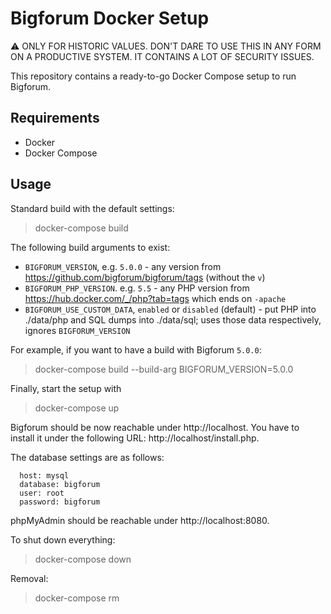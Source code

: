 # Bigforum Docker Setup


⚠️ ONLY FOR HISTORIC VALUES. DON'T DARE TO USE THIS IN ANY FORM ON A PRODUCTIVE SYSTEM. IT CONTAINS A LOT OF SECURITY ISSUES.


This repository contains a ready-to-go Docker Compose setup to run Bigforum.


## Requirements

  * Docker
  * Docker Compose


## Usage

Standard build with the default settings:

> docker-compose build

The following build arguments to exist:

  * `BIGFORUM_VERSION`, e.g. `5.0.0` - any version from https://github.com/bigforum/bigforum/tags (without the `v`)
  * `BIGFORUM_PHP_VERSION`. e.g. `5.5` - any PHP version from https://hub.docker.com/_/php?tab=tags which ends on `-apache`
  * `BIGFORUM_USE_CUSTOM_DATA`, `enabled` or `disabled` (default) - put PHP into ./data/php and SQL dumps into ./data/sql; uses those data respectively, ignores `BIGFORUM_VERSION`


For example, if you want to have a build with Bigforum `5.0.0`:

> docker-compose build --build-arg BIGFORUM_VERSION=5.0.0

Finally, start the setup with

> docker-compose up

Bigforum should be now reachable under http://localhost. You have to install it under the following URL: http://localhost/install.php.

The database settings are as follows:

```
  host: mysql
  database: bigforum
  user: root
  password: bigforum
```

phpMyAdmin should be reachable under http://localhost:8080.

To shut down everything:

> docker-compose down

Removal:

> docker-compose rm
